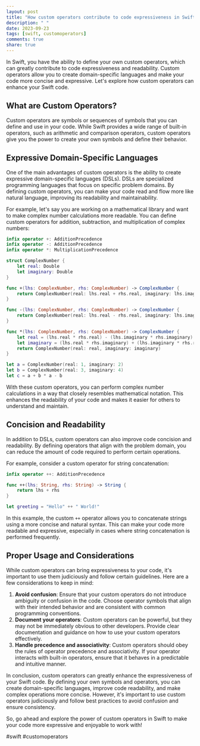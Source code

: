 ```yaml
---
layout: post
title: "How custom operators contribute to code expressiveness in Swift"
description: " "
date: 2023-09-23
tags: [swift, customoperators]
comments: true
share: true
---
```


In Swift, you have the ability to define your own custom operators, which can greatly contribute to code expressiveness and readability. Custom operators allow you to create domain-specific languages and make your code more concise and expressive. Let's explore how custom operators can enhance your Swift code.

## What are Custom Operators?

Custom operators are symbols or sequences of symbols that you can define and use in your code. While Swift provides a wide range of built-in operators, such as arithmetic and comparison operators, custom operators give you the power to create your own symbols and define their behavior.

## Expressive Domain-Specific Languages

One of the main advantages of custom operators is the ability to create expressive domain-specific languages (DSLs). DSLs are specialized programming languages that focus on specific problem domains. By defining custom operators, you can make your code read and flow more like natural language, improving its readability and maintainability.

For example, let's say you are working on a mathematical library and want to make complex number calculations more readable. You can define custom operators for addition, subtraction, and multiplication of complex numbers:

```swift
infix operator +: AdditionPrecedence
infix operator -: AdditionPrecedence
infix operator *: MultiplicationPrecedence

struct ComplexNumber {
    let real: Double
    let imaginary: Double
}

func +(lhs: ComplexNumber, rhs: ComplexNumber) -> ComplexNumber {
    return ComplexNumber(real: lhs.real + rhs.real, imaginary: lhs.imaginary + rhs.imaginary)
}

func -(lhs: ComplexNumber, rhs: ComplexNumber) -> ComplexNumber {
    return ComplexNumber(real: lhs.real - rhs.real, imaginary: lhs.imaginary - rhs.imaginary)
}

func *(lhs: ComplexNumber, rhs: ComplexNumber) -> ComplexNumber {
    let real = (lhs.real * rhs.real) - (lhs.imaginary * rhs.imaginary)
    let imaginary = (lhs.real * rhs.imaginary) + (lhs.imaginary * rhs.real)
    return ComplexNumber(real: real, imaginary: imaginary)
}

let a = ComplexNumber(real: 1, imaginary: 2)
let b = ComplexNumber(real: 3, imaginary: 4)
let c = a + b * a - b
```

With these custom operators, you can perform complex number calculations in a way that closely resembles mathematical notation. This enhances the readability of your code and makes it easier for others to understand and maintain.

## Concision and Readability

In addition to DSLs, custom operators can also improve code concision and readability. By defining operators that align with the problem domain, you can reduce the amount of code required to perform certain operations.

For example, consider a custom operator for string concatenation:

```swift
infix operator ++: AdditionPrecedence

func ++(lhs: String, rhs: String) -> String {
    return lhs + rhs
}

let greeting = "Hello" ++ " World!"
```

In this example, the custom `++` operator allows you to concatenate strings using a more concise and natural syntax. This can make your code more readable and expressive, especially in cases where string concatenation is performed frequently.

## Proper Usage and Considerations

While custom operators can bring expressiveness to your code, it's important to use them judiciously and follow certain guidelines. Here are a few considerations to keep in mind:

1. **Avoid confusion**: Ensure that your custom operators do not introduce ambiguity or confusion in the code. Choose operator symbols that align with their intended behavior and are consistent with common programming conventions.
2. **Document your operators**: Custom operators can be powerful, but they may not be immediately obvious to other developers. Provide clear documentation and guidance on how to use your custom operators effectively.
3. **Handle precedence and associativity**: Custom operators should obey the rules of operator precedence and associativity. If your operator interacts with built-in operators, ensure that it behaves in a predictable and intuitive manner.

In conclusion, custom operators can greatly enhance the expressiveness of your Swift code. By defining your own symbols and operators, you can create domain-specific languages, improve code readability, and make complex operations more concise. However, it's important to use custom operators judiciously and follow best practices to avoid confusion and ensure consistency.

So, go ahead and explore the power of custom operators in Swift to make your code more expressive and enjoyable to work with!

#swift #customoperators